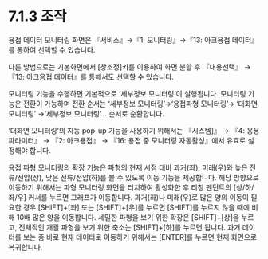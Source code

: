 ﻿# 7.1.3  조작

용접 데이터 모니터링 화면은 『서비스』→『1: 모니터링』→『13: 아크용접 데이터』를 통하여 선택할 수 있습니다.

다른 방법으로는 기본화면에서 [창조정]키를 이용하여 화면 분할 후 『내용선택』 → 『13: 아크용접 데이터』를 통해서도 선택할 수 있습니다.

모니터링 기능을 수행하면 기본적으로 ‘세부정보 모니터링’이 실행됩니다. 모니터링 기능은 전환이 가능하며 전환 순서는 ‘세부정보 모니터링’→‘용접파형 모니터링’→ ‘대화면 모니터링’ →’세부정보 모니터링’... 순서로 순환합니다.

‘대화면 모니터링’의 자동 pop-up 기능을 사용하기 위해서는 『시스템]』 → 『4: 응용 파라미터』 → 『2: 아크용접』 → 『16: 용접 중 모니터링 자동활성』에서 유효로 설정해야 합니다.

용접 파형 모니터링의 확장 기능은 파형의 현재 시점 대비 과거(좌), 미래(우)와 높은 전류/전압(상), 낮은 전류/전압(하)를 볼 수 있도록 이동 기능을 제공합니다. 해당 방향으로 이동하기 위해서는 파형 모니터링 화면을 터치하여 활성화한 후 티칭 펜던트의 [상/하/좌/우] 커서를 누르면 그래프가 이동합니다. 과거(좌)나 미래(우)로 많은 양의 이동이 필요한 경우 [SHIFT]+[좌] 또는 [SHIFT]+[우]를 누르면 [SHIFT]를 누르지 않을 때에 비해 10배 많은 양을 이동합니다. 
세밀한 파형을 보기 위한 확장은 [SHIFT]+[상]을 누르고, 전체적인 개괄 파형을 보기 위한 축소는 [SHIFT]+[하]를 누르면 됩니다. 과거 데이터를 보는 중 바로 현재 데이터로 이동하기 위해서는 [ENTER]를 누르면 현재 화면으로 복귀합니다.




